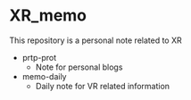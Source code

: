 # XR_memo
This repository is a personal note related to XR
- prtp-prot
    - Note for personal blogs
- memo-daily
    - Daily note for VR related information
